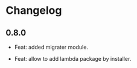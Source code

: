 # Changelog

## 0.8.0

- Feat: added migrater module.

- Feat: allow to add lambda package by installer.
